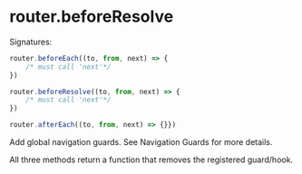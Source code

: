 # router.beforeResolve

Signatures:

```js
router.beforeEach((to, from, next) => {
    /* must call 'next'*/
})

router.beforeResolve((to, from, next) => {
    /* must call 'next'*/
})

router.afterEach((to, from, next) => {}})
```

Add global navigation guards. See Navigation Guards for more details.

All three methods return a function that removes the registered guard/hook.
